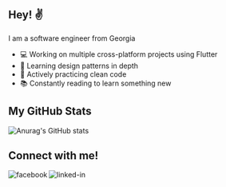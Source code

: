 ## Hey! :v:
I am a software engineer from Georgia 
- 💻 Working on multiple cross-platform projects using Flutter
- 🌱 Learning design patterns in depth
- 🧹 Actively practicing clean code
- 📚 Constantly reading to learn something new

## My GitHub Stats

![Anurag's GitHub stats](https://github-readme-stats.vercel.app/api?username=Xsidelight&count_private=true&show_icons=true&theme=gruvbox&hide=issues,contribs)

## Connect with me!

[<img align="left" alt="facebook" src="https://img.shields.io/badge/facebook-%231877F2.svg?&style=for-the-badge&logo=facebook&logoColor=white" />](https://www.facebook.com/toko.gogberashvili.5/)

[<img align="left" alt="linked-in" src="https://img.shields.io/badge/linkedin-%230077B5.svg?&style=for-the-badge&logo=linkedin&logoColor=white" />](https://www.linkedin.com/in/tornike-gogberashvili-48970bbb)
